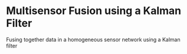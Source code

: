 # Multisensor Fusion using a Kalman Filter
Fusing together data in a homogeneous sensor network using a Kalman filter
